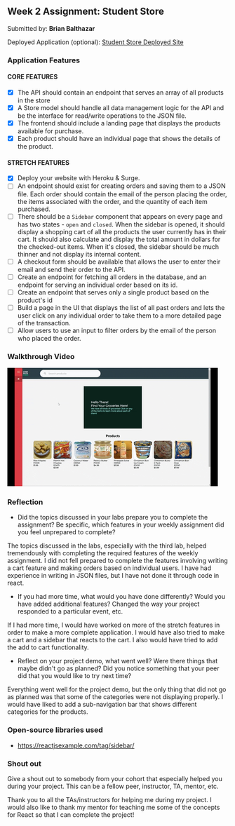 ## Week 2 Assignment: Student Store

Submitted by: **Brian Balthazar**

Deployed Application (optional): [Student Store Deployed Site](https://wry-opinion.surge.sh/)

### Application Features

#### CORE FEATURES

- [x] The API should contain an endpoint that serves an array of all products in the store
- [x] A Store model should handle all data management logic for the API and be the interface for read/write operations to the JSON file.
- [x] The frontend should include a landing page that displays the products available for purchase.
- [x] Each product should have an individual page that shows the details of the product.

#### STRETCH FEATURES

- [x] Deploy your website with Heroku & Surge. 
- [ ] An endpoint should exist for creating orders and saving them to a JSON file. Each order should contain the email of the person placing the order, the items associated with the order, and the quantity of each item purchased.
- [ ] There should be a `Sidebar` component that appears on every page and has two states - `open` and `closed`. When the sidebar is opened, it should display a shopping cart of all the products the user currently has in their cart. It should also calculate and display the total amount in dollars for the checked-out items. When it's closed, the sidebar should be much thinner and not display its internal content.
- [ ] A checkout form should be available that allows the user to enter their email and send their order to the API.
- [ ] Create an endpoint for fetching all orders in the database, and an endpoint for serving an individual order based on its id.
- [ ] Create an endpoint that serves only a single product based on the product's id
- [ ] Build a page in the UI that displays the list of all past orders and lets the user click on any individual order to take them to a more detailed page of the transaction.
- [ ] Allow users to use an input to filter orders by the email of the person who placed the order.

### Walkthrough Video

![image](assignment2.gif)

### Reflection

* Did the topics discussed in your labs prepare you to complete the assignment? Be specific, which features in your weekly assignment did you feel unprepared to complete?

The topics discussed in the labs, especially with the third lab, helped tremendously with completing the required features of the weekly assignment. I did not fell prepared to complete the features involving writing a cart feature and making orders based on individual users. I have had experience in writing in JSON files, but I have not done it through code in react.

* If you had more time, what would you have done differently? Would you have added additional features? Changed the way your project responded to a particular event, etc.
  
If I had more time, I would have worked on more of the stretch features in order to make a more complete application. I would have also tried to make a cart and a sidebar that reacts to the cart. I also would have tried to add the add to cart functionality.

* Reflect on your project demo, what went well? Were there things that maybe didn't go as planned? Did you notice something that your peer did that you would like to try next time?

Everything went well for the project demo, but the only thing that did not go as planned was that some of the categories were not displaying properly. I would have liked to add a sub-navigation bar that shows different categories for the products.

### Open-source libraries used

- https://reactjsexample.com/tag/sidebar/

### Shout out

Give a shout out to somebody from your cohort that especially helped you during your project. This can be a fellow peer, instructor, TA, mentor, etc.

Thank you to all the TAs/instructors for helping me during my project. I would also like to thank my mentor for teaching me some of the concepts for React so that I can complete the project!